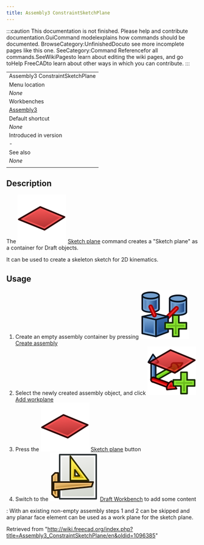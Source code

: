 ```yaml
---
title: Assembly3 ConstraintSketchPlane
---
```


:::caution
This documentation is not finished. Please help and contribute documentation.GuiCommand modelexplains how commands should be documented. BrowseCategory:UnfinishedDocuto see more incomplete pages like this one. SeeCategory:Command Referencefor all commands.SeeWikiPagesto learn about editing the wiki pages, and go toHelp FreeCADto learn about other ways in which you can contribute.
:::

|                                                         |
| ------------------------------------------------------- |
| Assembly3 ConstraintSketchPlane                         |
| Menu location                                           |
| _None_                                                  |
| Workbenches                                             |
| [Assembly3](/Assembly3_Workbench "Assembly3 Workbench") |
| Default shortcut                                        |
| _None_                                                  |
| Introduced in version                                   |
| -                                                       |
| See also                                                |
| _None_                                                  |
|                                                         |

## Description

The ![](/src/assets/images/Assembly_ConstraintSketchPlane.svg) [Sketch plane](/Assembly3_ConstraintSketchPlane "Assembly3 ConstraintSketchPlane") command creates a "Sketch plane" as a container for Draft objects.

It can be used to create a skeleton sketch for 2D kinematics.

## Usage

1. Create an empty assembly container by pressing ![](/src/assets/images/Assembly_New_Assembly.svg) [Create assembly](/Assembly3_CreateAssembly "Assembly3 CreateAssembly")
2. Select the newly created assembly object, and click ![](/src/assets/images/Assembly_Add_Workplane.svg) [Add workplane](/Assembly3_AddWorkplane "Assembly3 AddWorkplane")
3. Press the ![](/src/assets/images/Assembly_ConstraintSketchPlane.svg) [Sketch plane](/Assembly3_ConstraintSketchPlane "Assembly3 ConstraintSketchPlane") button
4. Switch to the ![](/src/assets/images/Workbench_Draft.svg) [Draft Workbench](/Draft_Workbench "Draft Workbench") to add some content

: With an existing non-empty assembly steps 1 and 2 can be skipped and any planar face element can be used as a work plane for the sketch plane.

Retrieved from "<http://wiki.freecad.org/index.php?title=Assembly3_ConstraintSketchPlane/en&oldid=1096385>"

